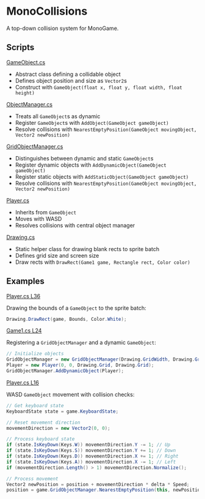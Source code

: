 # MonoCollisions

A top-down collision system for MonoGame.

## Scripts

[GameObject.cs](MonoCollisions/Objects/GameObjects.cs)

- Abstract class defining a collidable object
- Defines object position and size as `Vector2`s
- Construct with `GameObject(float x, float y, float width, float height)`

[ObjectManager.cs](MonoCollisions/Objects/ObjectManager.cs)

- Treats all `GameObject`s as dynamic
- Register `GameObject`s with `AddObject(GameObject gameObject)`
- Resolve collisions with `NearestEmptyPosition(GameObject movingObject, Vector2 newPosition)`

[GridObjectManager.cs](MonoCollisions/Objects/GridObjectManager.cs)

- Distinguishes between dynamic and static `GameObject`s
- Register dynamic objects with `AddDynamicObject(GameObject gameObject)`
- Register static objects with `AddStaticObject(GameObject gameObject)`
- Resolve collisions with `NearestEmptyPosition(GameObject movingObject, Vector2 newPosition)`

[Player.cs](MonoCollisions/Objects/Player.cs)

- Inherits from `GameObject`
- Moves with WASD
- Resolves collisions with central object manager

[Drawing.cs](MonoCollisions/Drawing.cs)

- Static helper class for drawing blank rects to sprite batch
- Defines grid size and screen size
- Draw rects with `DrawRect(Game1 game, Rectangle rect, Color color)`

## Examples

[Player.cs L36](MonoCollisions/Objects/Player.cs#L36)

Drawing the bounds of a `GameObject` to the sprite batch:

```cs
Drawing.DrawRect(game, Bounds, Color.White);
```

[Game1.cs L24](MonoCollisions/Game1.cs#L24)

Registering a `GridObjectManager` and a dynamic `GameObject`:

```cs
// Initialize objects
GridObjectManager = new GridObjectManager(Drawing.GridWidth, Drawing.GridHeight);
Player = new Player(0, 0, Drawing.Grid, Drawing.Grid);
GridObjectManager.AddDynamicObject(Player);
```

[Player.cs L16](MonoCollisions/Objects/Player.cs#L16)

WASD `GameObject` movement with collision checks:

```cs
// Get keyboard state
KeyboardState state = game.KeyboardState;

// Reset movement direction
movementDirection = new Vector2(0, 0);

// Process keyboard state
if (state.IsKeyDown(Keys.W)) movementDirection.Y -= 1; // Up
if (state.IsKeyDown(Keys.S)) movementDirection.Y += 1; // Down
if (state.IsKeyDown(Keys.D)) movementDirection.X += 1; // Right
if (state.IsKeyDown(Keys.A)) movementDirection.X -= 1; // Left
if (movementDirection.Length() > 1) movementDirection.Normalize();

// Process movement
Vector2 newPosition = position + movementDirection * delta * Speed;
position = game.GridObjectManager.NearestEmptyPosition(this, newPosition);
```
